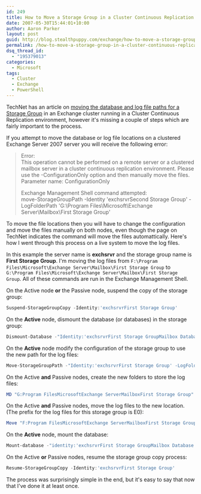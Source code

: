```yaml
---
id: 249
title: How to Move a Storage Group in a Cluster Continuous Replication Environment
date: 2007-05-30T15:44:01+10:00
author: Aaron Parker
layout: post
guid: http://blog.stealthpuppy.com/exchange/how-to-move-a-storage-group-in-a-cluster-continuous-replication-environment
permalink: /how-to-move-a-storage-group-in-a-cluster-continuous-replication-environment/
dsq_thread_id:
  - "195379013"
categories:
  - Microsoft
tags:
  - Cluster
  - Exchange
  - PowerShell
---
```

TechNet has an article on [moving the database and log file paths for a Storage Group](http://technet.microsoft.com/en-us/library/aa996391.aspx) in an Exchange cluster running in a Cluster Continuous Replication environment, however it's missing a couple of steps which are fairly important to the process.

If you attempt to move the database or log file locations on a clustered Exchange Server 2007 server you will receive the following error:

> Error:  
> This operation cannot be performed on a remote server or a clustered mailbox server in a cluster continuous replication environment. Please use the -ConfigurationOnly option and then manually move the files.  
> Parameter name: ConfigurationOnly
> 
> Exchange Management Shell command attempted:  
> move-StorageGroupPath -Identity 'exchsrvrSecond Storage Group' -LogFolderPath 'G:\Program Files\Microsoft\Exchange Server\Mailbox\First Storage Group'

To move the file locations then you will have to change the configuration and move the files manually on both nodes, even though the page on TechNet indicates the command will move the files automattically. Here's how I went through this process on a live system to move the log files.

In this example the server name is **exchsrvr** and the storage group name is **First Storage Group**. I'm moving the log files from `F:\Program Files\Microsoft\Exchange Server\Mailbox\First Storage Group` to `G:\Program Files\Microsoft\Exchange Server\Mailbox\First Storage Group`. All of these commands are run in the Exchange Management Shell.

On the Active node **or** the Passive node, suspend the copy of the storage group:

```powershell
Suspend-StorageGroupCopy -Identity:'exchsrvrFirst Storage Group'
```

On the **Active** node, dismount the database (or databases) in the storage group:

```powershell
Dismount-Database -"Identity:'exchsrvrFirst Storage GroupMailbox Database'
```

On the **Active** node modify the configuration of the storage group to use the new path for the log files:

```powershell
Move-StorageGroupPath -"Identity:'exchsrvrFirst Storage Group' -LogFolderPath:'G:Program FilesMicrosoftExchange ServerMailboxFirst Storage Group' -ConfigurationOnly
```

On the Active **and** Passive nodes, create the new folders to store the log files:

```powershell
MD "G:Program FilesMicrosoftExchange ServerMailboxFirst Storage Group"
```

On the Active **and** Passive nodes, move the log files to the new location. (The prefix for the log files for this storage group is E0):  

```powershell
Move "F:Program FilesMicrosoftExchange ServerMailboxFirst Storage GroupE0\*.\*" "G:Program FilesMicrosoftExchange ServerMailboxFirst Storage Group"
```

On the **Active** node, mount the database:

```powershell
Mount-database -"identity:'exchsrvrFirst Storage GroupMailbox Database'
```

On the Active **or** Passive nodes, resume the storage group copy process:

```powershell
Resume-StorageGroupCopy -Identity:'exchsrvrFirst Storage Group'
```

The process was surprisingly simple in the end, but it's easy to say that now that I've done it at least once.
